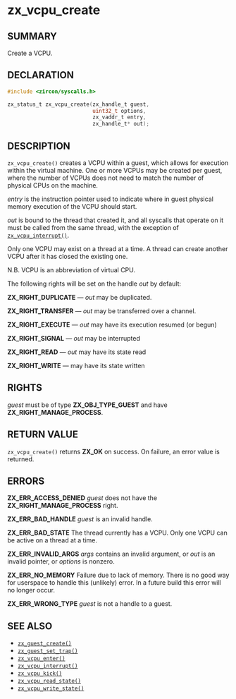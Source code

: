 # zx_vcpu_create

## SUMMARY

<!-- Contents of this heading updated by update-docs-from-fidl, do not edit. -->

Create a VCPU.

## DECLARATION

<!-- Contents of this heading updated by update-docs-from-fidl, do not edit. -->

```c
#include <zircon/syscalls.h>

zx_status_t zx_vcpu_create(zx_handle_t guest,
                           uint32_t options,
                           zx_vaddr_t entry,
                           zx_handle_t* out);
```

## DESCRIPTION

`zx_vcpu_create()` creates a VCPU within a guest, which allows for execution
within the virtual machine. One or more VCPUs may be created per guest, where
the number of VCPUs does not need to match the number of physical CPUs on the
machine.

*entry* is the instruction pointer used to indicate where in guest physical
memory execution of the VCPU should start.

*out* is bound to the thread that created it, and all syscalls that operate on
it must be called from the same thread, with the exception of
[`zx_vcpu_interrupt()`].

Only one VCPU may exist on a thread at a time. A thread can create another VCPU
after it has closed the existing one.

N.B. VCPU is an abbreviation of virtual CPU.

The following rights will be set on the handle *out* by default:

**ZX_RIGHT_DUPLICATE** &mdash; *out* may be duplicated.

**ZX_RIGHT_TRANSFER** &mdash; *out* may be transferred over a channel.

**ZX_RIGHT_EXECUTE** &mdash; *out* may have its execution resumed (or begun)

**ZX_RIGHT_SIGNAL** &mdash; *out* may be interrupted

**ZX_RIGHT_READ** &mdash; *out* may have its state read

**ZX_RIGHT_WRITE** &mdash; may have its state written

## RIGHTS

<!-- Contents of this heading updated by update-docs-from-fidl, do not edit. -->

*guest* must be of type **ZX_OBJ_TYPE_GUEST** and have **ZX_RIGHT_MANAGE_PROCESS**.

## RETURN VALUE

`zx_vcpu_create()` returns **ZX_OK** on success. On failure, an error value is
returned.

## ERRORS

**ZX_ERR_ACCESS_DENIED** *guest* does not have the **ZX_RIGHT_MANAGE_PROCESS**
right.

**ZX_ERR_BAD_HANDLE** *guest* is an invalid handle.

**ZX_ERR_BAD_STATE** The thread currently has a VCPU. Only one VCPU can be
active on a thread at a time.

**ZX_ERR_INVALID_ARGS** *args* contains an invalid argument, or *out* is an
invalid pointer, or *options* is nonzero.

**ZX_ERR_NO_MEMORY** Failure due to lack of memory.
There is no good way for userspace to handle this (unlikely) error.
In a future build this error will no longer occur.

**ZX_ERR_WRONG_TYPE** *guest* is not a handle to a guest.

## SEE ALSO

 - [`zx_guest_create()`]
 - [`zx_guest_set_trap()`]
 - [`zx_vcpu_enter()`]
 - [`zx_vcpu_interrupt()`]
 - [`zx_vcpu_kick()`]
 - [`zx_vcpu_read_state()`]
 - [`zx_vcpu_write_state()`]

<!-- References updated by update-docs-from-fidl, do not edit. -->

[`zx_guest_create()`]: guest_create.md
[`zx_guest_set_trap()`]: guest_set_trap.md
[`zx_vcpu_enter()`]: vcpu_enter.md
[`zx_vcpu_interrupt()`]: vcpu_interrupt.md
[`zx_vcpu_kick()`]: vcpu_kick.md
[`zx_vcpu_read_state()`]: vcpu_read_state.md
[`zx_vcpu_write_state()`]: vcpu_write_state.md
